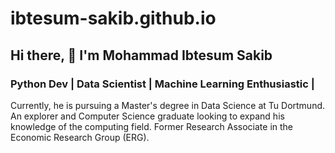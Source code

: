 # ibtesum-sakib.github.io

## Hi there, 👋  I'm Mohammad Ibtesum Sakib
### Python Dev | Data Scientist |  Machine Learning Enthusiastic | <!--DevOps -->

Currently, he is pursuing a Master's degree in Data Science at Tu Dortmund. An explorer and Computer Science graduate looking to expand his knowledge of the computing field. Former Research Associate in the Economic Research Group (ERG).
<br>
